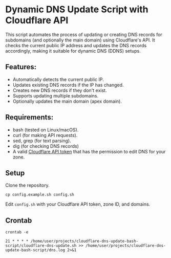 # Dynamic DNS Update Script with Cloudflare API

This script automates the process of updating or creating DNS records for subdomains (and optionally the main domain) using Cloudflare's API. It checks the current public IP address and updates the DNS records accordingly, making it suitable for dynamic DNS (DDNS) setups.

## Features:

- Automatically detects the current public IP.
- Updates existing DNS records if the IP has changed.
- Creates new DNS records if they don't exist.
- Supports updating multiple subdomains.
- Optionally updates the main domain (apex domain).

## Requirements:

- bash (tested on Linux/macOS).
- curl (for making API requests).
- sed, grep (for text parsing).
- dig (for checking DNS records)
- A valid [Cloudflare API token](https://developers.cloudflare.com/fundamentals/api/get-started/create-token/) that has the permission to edit DNS for your zone.

## Setup

Clone the repository.

```shell
cp config.example.sh config.sh
```

Edit `config.sh` with your Cloudflare API token, zone ID, and domains.

## Crontab

```
crontab -e

21 * * * * /home/user/projects/cloudflare-dns-update-bash-script/cloudflare-dns-update.sh >> /home/user/projects/cloudflare-dns-update-bash-script/dns.log 2>&1
```
